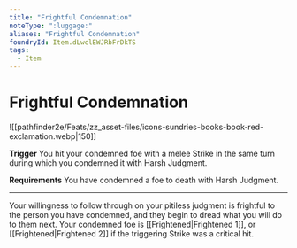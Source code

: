 ```yaml
---
title: "Frightful Condemnation"
noteType: ":luggage:"
aliases: "Frightful Condemnation"
foundryId: Item.dLwclEWJRbFrDkTS
tags:
  - Item
---
```


# Frightful Condemnation
![[pathfinder2e/Feats/zz_asset-files/icons-sundries-books-book-red-exclamation.webp|150]]

**Trigger** You hit your condemned foe with a melee Strike in the same turn during which you condemned it with Harsh Judgment.

**Requirements** You have condemned a foe to death with Harsh Judgment.

* * *

Your willingness to follow through on your pitiless judgment is frightful to the person you have condemned, and they begin to dread what you will do to them next. Your condemned foe is [[Frightened|Frightened 1]], or [[Frightened|Frightened 2]] if the triggering Strike was a critical hit.
